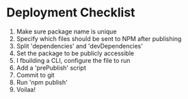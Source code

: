 # Deployment Checklist
1. Make sure package name is unique
2. Specify which files should be sent to NPM after publishing
3. Split 'dependencies' and 'devDependencies'
4. Set the package to be publicly accessible
5. I fbuilding a CLI, configure the file to run
6. Add a 'prePublish' script
7. Commit to git
8. Run 'npm publish' 
9. Voilaa!